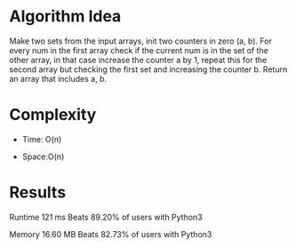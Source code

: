 # Algorithm Idea

Make two sets from the input arrays, init two counters in zero (a, b). For every num in the first array check if the current num is in the set of the other array, in that case increase the counter a by 1, repeat this for the second array but checking the first set and increasing the counter b. Return an array that includes a, b.

# Complexity

- Time: O(n)

- Space:O(n)

# Results

Runtime
121
ms
Beats
89.20%
of users with Python3

Memory
16.60
MB
Beats
82.73%
of users with Python3